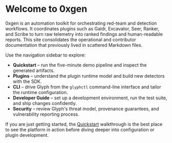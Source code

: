 # Welcome to 0xgen

0xgen is an automation toolkit for orchestrating red-team and detection workflows. It
coordinates plugins such as Galdr, Excavator, Seer, Ranker, and Scribe to turn raw
telemetry into ranked findings and human-readable reports. This site consolidates the
operational and contributor documentation that previously lived in scattered Markdown
files.

Use the navigation sidebar to explore:

- **Quickstart** – run the five-minute demo pipeline and inspect the generated
  artifacts.
- **Plugins** – understand the plugin runtime model and build new detectors with the
  SDK.
- **CLI** – drive Glyph from the `glyphctl` command-line interface and tailor the
  runtime configuration.
- **Developer Guide** – set up a development environment, run the test suite, and ship
  changes confidently.
- **Security** – review Glyph's threat model, provenance guarantees, and vulnerability
  reporting process.

If you are just getting started, the [Quickstart](quickstart.md#getting-started) walkthrough is the best
place to see the platform in action before diving deeper into configuration or plugin
development.
